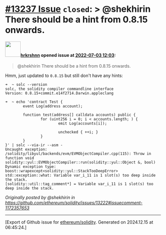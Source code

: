 # [\#13237 Issue](https://github.com/ethereum/solidity/issues/13237) `closed`: > @shekhirin There should be a hint from 0.8.15 onwards.

#### <img src="https://avatars.githubusercontent.com/u/13174375?u=52d702cb6bec53b561afa293cf9cd53ef7a63924&v=4" width="50">[hrkrshnn](https://github.com/hrkrshnn) opened issue at [2022-07-03 12:03](https://github.com/ethereum/solidity/issues/13237):

> @shekhirin There should be a hint from 0.8.15 onwards.

Hmm, just updated to `0.8.15` but still don't have any hints:
```console
➜  ~ solc --version
solc, the solidity compiler commandline interface
Version: 0.8.15+commit.e14f2714.Darwin.appleclang

➜  ~ echo 'contract Test {
        event Log(address account);

        function test(address[] calldata accounts) public {
                for (uint256 i = 0; i < accounts.length; ) {
                        emit Log(accounts[i]);

                        unchecked { ++i; }
                }
        }
}' | solc --via-ir --asm -
Uncaught exception:
/solidity/libyul/backends/evm/EVMObjectCompiler.cpp(115): Throw in function void solidity::yul::EVMObjectCompiler::run(solidity::yul::Object &, bool)
Dynamic exception type: boost::wrapexcept<solidity::yul::StackTooDeepError>
std::exception::what: Variable var_i_11 is 1 slot(s) too deep inside the stack.
[solidity::util::tag_comment*] = Variable var_i_11 is 1 slot(s) too deep inside the stack.
```

_Originally posted by @shekhirin in https://github.com/ethereum/solidity/issues/13222#issuecomment-1172357653_




-------------------------------------------------------------------------------



[Export of Github issue for [ethereum/solidity](https://github.com/ethereum/solidity). Generated on 2024.12.15 at 06:45:24.]
